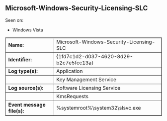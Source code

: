 ## Microsoft-Windows-Security-Licensing-SLC

Seen on:
* Windows Vista

<table border="1" class="docutils">
  <tbody>
    <tr>
      <td><b>Name:</b></td>
      <td>Microsoft-Windows-Security-Licensing-SLC</td>
    </tr>
    <tr>
      <td><b>Identifier:</b></td>
      <td>{1fd7c1d2-d037-4620-8d29-b2c7e5fcc13a}</td>
    </tr>
    <tr>
      <td><b>Log type(s):</b></td>
      <td>Application</td>
    </tr>
    <tr>
      <td>&nbsp;</td>
      <td>Key Management Service</td>
    </tr>
    <tr>
      <td><b>Log source(s):</b></td>
      <td>Software Licensing Service</td>
    </tr>
    <tr>
      <td>&nbsp;</td>
      <td>KmsRequests</td>
    </tr>
    <tr>
      <td><b>Event message file(s):</b></td>
      <td>%systemroot%\system32\slsvc.exe</td>
    </tr>
  </tbody>
</table>

&nbsp;

